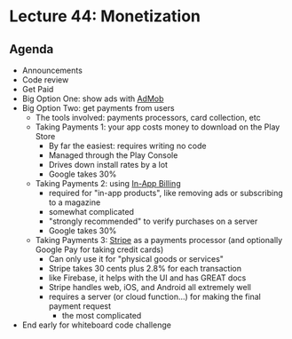 # Lecture 44: Monetization

## Agenda

- Announcements
- Code review
- Get Paid
- Big Option One: show ads with [AdMob](https://firebase.google.com/docs/admob/android/quick-start)
- Big Option Two: get payments from users
    - The tools involved: payments processors, card collection, etc
    - Taking Payments 1: your app costs money to download on the Play Store
        - By far the easiest: requires writing no code
        - Managed through the Play Console
        - Drives down install rates by a lot
        - Google takes 30%
    - Taking Payments 2: using [In-App Billing](https://developer.android.com/google/play/billing/billing_library_overview)
        - required for "in-app products", like removing ads or subscribing to a magazine
        - somewhat complicated
        - "strongly recommended" to verify purchases on a server
        - Google takes 30%
    - Taking Payments 3: [Stripe](https://stripe.com/docs/mobile/android) as a payments processor (and optionally Google Pay for taking credit cards)
        - Can only use it for "physical goods or services"
        - Stripe takes 30 cents plus 2.8% for each transaction
        - like Firebase, it helps with the UI and has GREAT docs
        - Stripe handles web, iOS, and Android all extremely well
        - requires a server (or cloud function...) for making the final payment request
          - the most complicated
- End early for whiteboard code challenge
